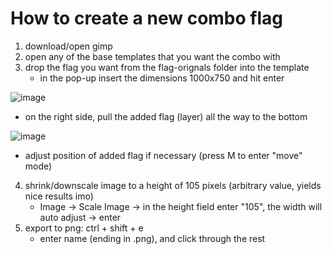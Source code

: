 # How to create a new combo flag #
1. download/open gimp
2. open any of the base templates that you want the combo with
3. drop the flag you want from the flag-orignals folder into the template
   - in the pop-up insert the dimensions 1000x750 and hit enter 

![image](https://user-images.githubusercontent.com/69302307/185743912-7365463b-6ff1-44a0-8ede-335995fa69ea.png)
   - on the right side, pull the added flag (layer) all the way to the bottom 

![image](https://user-images.githubusercontent.com/69302307/185744011-c89a4da9-d472-495e-9c28-902bbb3fd53d.png)

   - adjust position of added flag if necessary (press M to enter "move" mode)
4. shrink/downscale image to a height of 105 pixels (arbitrary value, yields nice results imo)
   - Image -> Scale Image -> in the height field enter "105", the width will auto adjust -> enter
5. export to png: ctrl + shift + e
   - enter name (ending in .png), and click through the rest
